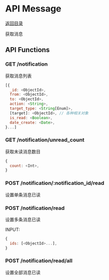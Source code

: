 # API Message

[返回目录](index.md)

获取消息

## API Functions

### GET /notification

获取消息列表

```javascript
[{
  _id: <ObjectId>,
  from: <ObjectId>,
  to: <ObjectId>,
  action: <String>,
  target_type: <String[Enum]>,
  [target]: <ObjectId>, // 各种相关对象
  is_read: <Boolean>,
  date_create: <Date>,
}...]
```

### GET /notification/unread_count

获取未读消息数目

```javascript
{
  count: <Int>,
}
```

### POST /notification/:notification_id/read

设置单条消息已读

### POST /notification/read

设置多条消息已读

INPUT:
```javascript
{
  ids: [<ObjectId>...],
}
```

### POST /notification/read/all

设置全部消息已读
